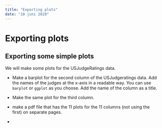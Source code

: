 ```yaml
---
title: "Exporting plots"
date: "10 juni 2020"
---
```


# Exporting plots

## Exporting some simple plots

We will make some plots for the USJudgeRatings data.

- Make a barplot for the second column of the USJudgeratings data. Add the names of the judges at the x-axis in a readable way. You can use `barplot` or `ggplot` as you choose. Add the name of the column as a title.



- Make the same plot for the third column.



- make a pdf file that has the 11 plots for the 11 columns (not using the first) on separate pages.



- 
